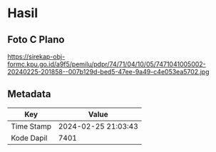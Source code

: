 # Hasil

## Foto C Plano

https://sirekap-obj-formc.kpu.go.id/a9f5/pemilu/pdpr/74/71/04/10/05/7471041005002-20240225-201858--007b129d-bed5-47ee-9a49-c4e053ea5702.jpg


## Metadata

| Key        | Value               |
| ---------- | ------------------- |
| Time Stamp | 2024-02-25 21:03:43 |
| Kode Dapil | 7401                |



